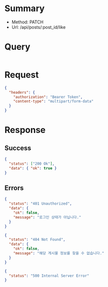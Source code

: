 # Summary

- Method: PATCH
- Url: /api/posts/:post_id/like

# Query

```sql

```

# Request

```json
{
  "headers": {
    "authorization": "Bearer Token",
    "content-type": "multipart/form-data"
  }
}
```

# Response

## Success

```json
{
  "status": ["200 Ok"],
  "data": { "ok": true }
}
```

## Errors

```json
{
  "status": "401 Unauthorized",
  "data": {
    "ok": false,
    "message": "로그인 상태가 아닙니다."
  }
}
```

```json
{
  "status": "404 Not Found",
  "data": {
    "ok": false,
    "message": "해당 게시물 정보를 찾을 수 없습니다."
  }
}
```

```json
{
  "status": "500 Internal Server Error"
}
```
